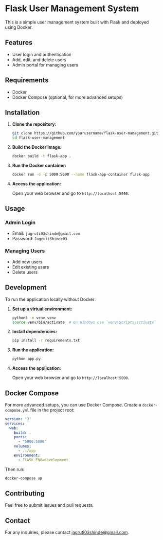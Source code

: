 # Flask User Management System

This is a simple user management system built with Flask and deployed using Docker.

## Features

- User login and authentication
- Add, edit, and delete users
- Admin portal for managing users

## Requirements

- Docker
- Docker Compose (optional, for more advanced setups)

## Installation

1. **Clone the repository:**

   ```sh
   git clone https://github.com/yourusername/flask-user-management.git
   cd flask-user-management
   ```

2. **Build the Docker image:**

   ```sh
   docker build -t flask-app .
   ```

3. **Run the Docker container:**

   ```sh
   docker run -d -p 5000:5000 --name flask-app-container flask-app
   ```

4. **Access the application:**

   Open your web browser and go to `http://localhost:5000`.

## Usage

### Admin Login

- Email: `jagruti03shinde@gmail.com`
- Password: `JagrutiShinde03`

### Managing Users

- Add new users
- Edit existing users
- Delete users

## Development

To run the application locally without Docker:

1. **Set up a virtual environment:**

   ```sh
   python3 -m venv venv
   source venv/bin/activate  # On Windows use `venv\Scripts\activate`
   ```

2. **Install dependencies:**

   ```sh
   pip install -r requirements.txt
   ```

3. **Run the application:**

   ```sh
   python app.py
   ```

4. **Access the application:**

   Open your web browser and go to `http://localhost:5000`.

## Docker Compose

For more advanced setups, you can use Docker Compose. Create a `docker-compose.yml` file in the project root:

```yaml
version: '3'
services:
  web:
    build: .
    ports:
      - "5000:5000"
    volumes:
      - .:/app
    environment:
      - FLASK_ENV=development
```

Then run:

```sh
docker-compose up
```

## Contributing

Feel free to submit issues and pull requests.

## Contact

For any inquiries, please contact [jagruti03shinde@gmail.com](mailto:jagruti03shinde@gmail.com).
